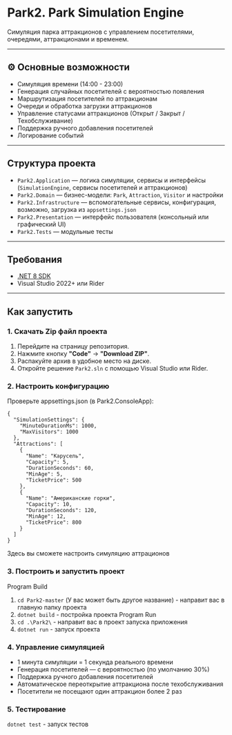 # Park2. Park Simulation Engine

Симуляция парка аттракционов с управлением посетителями, очередями, аттракционами и временем.

---

## ⚙️ Основные возможности

- Симуляция времени (14:00 - 23:00)
- Генерация случайных посетителей с вероятностью появления
- Маршрутизация посетителей по аттракционам
- Очереди и обработка загрузки аттракционов
- Управление статусами аттракционов (Открыт / Закрыт / Техобслуживание)
- Поддержка ручного добавления посетителей
- Логирование событий

---

## Структура проекта

- `Park2.Application` — логика симуляции, сервисы и интерфейсы (`SimulationEngine`, сервисы посетителей и аттракционов)
- `Park2.Domain` — бизнес-модели: `Park`, `Attraction`, `Visitor` и настройки
- `Park2.Infrastructure` — вспомогательные сервисы, конфигурация, возможно, загрузка из `appsettings.json`
- `Park2.Presentation` — интерфейс пользователя (консольный или графический UI)
- `Park2.Tests` — модульные тесты

---

## Требования

- [.NET 8 SDK](https://dotnet.microsoft.com/en-us/download)
- Visual Studio 2022+ или Rider

---

## Как запустить

### 1. Скачать Zip файл проекта

1. Перейдите на страницу репозитория.
2. Нажмите кнопку **"Code"** → **"Download ZIP"**.
3. Распакуйте архив в удобное место на диске.
4. Откройте решение `Park2.sln` с помощью Visual Studio или Rider.

### 2. Настроить конфигурацию
Проверьте appsettings.json (в Park2.ConsoleApp):
```
{
  "SimulationSettings": {
    "MinuteDurationMs": 1000,
    "MaxVisitors": 1000
  },
  "Attractions": [
    {
      "Name": "Карусель",
      "Capacity": 5,
      "DurationSeconds": 60,
      "MinAge": 5,
      "TicketPrice": 500
    },
    {
      "Name": "Американские горки",
      "Capacity": 10,
      "DurationSeconds": 120,
      "MinAge": 12,
      "TicketPrice": 800
    }
  ]
}
```
Здесь вы сможете настроить симуляцию аттрационов

### 3. Построить и запустить проект
Program Build
1. ```cd Park2-master``` (У вас может быть другое название) - направит вас в главную папку проекта
2. ```dotnet build``` - постройка проекта
Program Run
1. ```cd .\Park2\``` - направит вас в проект запуска приложения
2. ```dotnet run``` - запуск проекта

### 4. Управление симуляцией
- 1 минута симуляции = 1 секунда реального времени
- Генерация посетителей — с вероятностью (по умолчанию 30%)
- Поддержка ручного добавления посетителей
- Автоматическое переоткрытие аттракциона после техобслуживания
- Посетители не посещают один аттракцион более 2 раз

### 5. Тестирование
```dotnet test``` - запуск тестов
